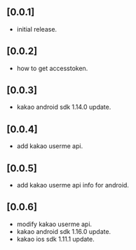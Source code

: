 ## [0.0.1]

* initial release.

## [0.0.2]

* how to get accesstoken.

## [0.0.3]

* kakao android sdk 1.14.0 update.

## [0.0.4]

* add kakao userme api.

## [0.0.5]

* add kakao userme api info for android.

## [0.0.6]

* modify kakao userme api.
* kakao android sdk 1.16.0 update.
* kakao ios sdk 1.11.1 update.